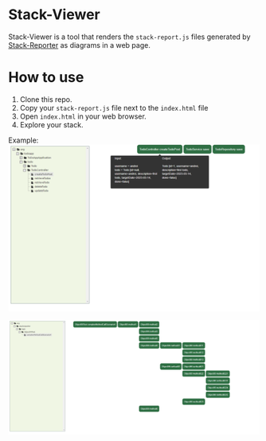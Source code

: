 # Stack-Viewer
Stack-Viewer is a tool that renders the `stack-report.js` files generated by [Stack-Reporter](https://github.com/andreiursudev/stack-reporter) as diagrams in a web page.

# How to use
1. Clone this repo.
2. Copy your `stack-report.js` file next to the `index.html` file
3. Open `index.html` in your web browser.
4. Explore your stack.

Example: 
![preview](preview.png)

![preview2](example2.png)
